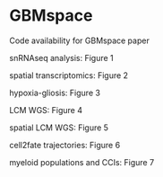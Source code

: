 # GBMspace
Code availability for GBMspace paper

snRNAseq analysis:
Figure 1

spatial transcriptomics:
Figure 2

hypoxia-gliosis:
Figure 3

LCM WGS:
Figure 4

spatial LCM WGS:
Figure 5

cell2fate trajectories:
Figure 6

myeloid populations and CCIs:
Figure 7
